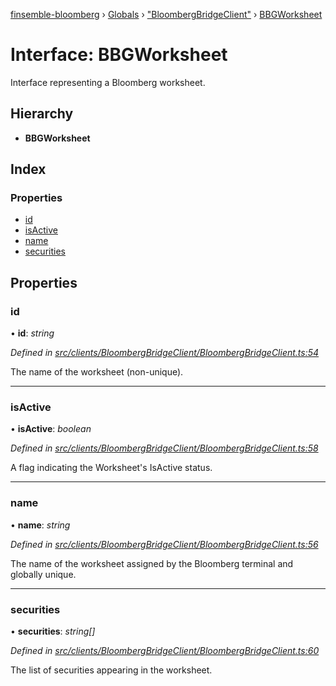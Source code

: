 [finsemble-bloomberg](../README.md) › [Globals](../globals.md) › ["BloombergBridgeClient"](../modules/_bloombergbridgeclient_.md) › [BBGWorksheet](_bloombergbridgeclient_.bbgworksheet.md)

# Interface: BBGWorksheet

Interface representing a Bloomberg worksheet.

## Hierarchy

* **BBGWorksheet**

## Index

### Properties

* [id](_bloombergbridgeclient_.bbgworksheet.md#id)
* [isActive](_bloombergbridgeclient_.bbgworksheet.md#isactive)
* [name](_bloombergbridgeclient_.bbgworksheet.md#name)
* [securities](_bloombergbridgeclient_.bbgworksheet.md#securities)

## Properties

###  id

• **id**: *string*

*Defined in [src/clients/BloombergBridgeClient/BloombergBridgeClient.ts:54](https://github.com/ChartIQ/finsemble-bloomberg/blob/7b5cd6e/src/clients/BloombergBridgeClient/BloombergBridgeClient.ts#L54)*

The name of the worksheet (non-unique).

___

###  isActive

• **isActive**: *boolean*

*Defined in [src/clients/BloombergBridgeClient/BloombergBridgeClient.ts:58](https://github.com/ChartIQ/finsemble-bloomberg/blob/7b5cd6e/src/clients/BloombergBridgeClient/BloombergBridgeClient.ts#L58)*

A flag indicating the Worksheet's IsActive status.

___

###  name

• **name**: *string*

*Defined in [src/clients/BloombergBridgeClient/BloombergBridgeClient.ts:56](https://github.com/ChartIQ/finsemble-bloomberg/blob/7b5cd6e/src/clients/BloombergBridgeClient/BloombergBridgeClient.ts#L56)*

The name of the worksheet assigned by the Bloomberg terminal and globally unique.

___

###  securities

• **securities**: *string[]*

*Defined in [src/clients/BloombergBridgeClient/BloombergBridgeClient.ts:60](https://github.com/ChartIQ/finsemble-bloomberg/blob/7b5cd6e/src/clients/BloombergBridgeClient/BloombergBridgeClient.ts#L60)*

The list of securities appearing in the worksheet.
